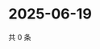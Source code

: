 # 2025-06-19

共 0 条

<!-- BEGIN ZHIHUQUESTIONS -->
<!-- 最后更新时间 Thu Jun 19 2025 14:17:16 GMT+0800 (China Standard Time) -->

<!-- END ZHIHUQUESTIONS -->

